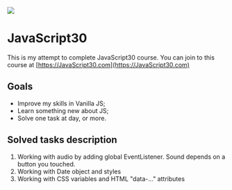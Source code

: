 ﻿![](https://javascript30.com/images/JS3-social-share.png)

# JavaScript30

This is my attempt to complete JavaScript30 course. You can join to this course at
 [https://JavaScript30.com](https://JavaScript30.com)

## Goals
 - Improve my skills in Vanilla JS;
 - Learn something new about JS;
 - Solve one task at day, or more.
 
 ## Solved tasks description
 1) Working with audio by adding global EventListener. Sound depends on a button you touched.
 2) Working with Date object and styles
 3) Working with CSS variables and HTML "data-..." attributes